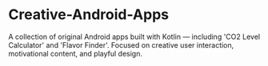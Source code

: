 # Creative-Android-Apps
A collection of original Android apps built with Kotlin — including 'CO2 Level Calculator' and 'Flavor Finder'. Focused on creative user interaction, motivational content, and playful design.
